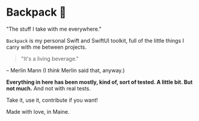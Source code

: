 # Backpack 🎒

"The stuff I take with me everywhere."

`Backpack` is my personal Swift and SwiftUI toolkit, full of the little things I carry with me between projects.

> "It's a living beverage."

– Merlin Mann (I *think* Merlin said that, anyway.)

**Everything in here has been mostly, kind of, sort of tested. A little bit. But not much.** And not with real tests.

Take it, use it, contribute if you want!

Made with love, in Maine.